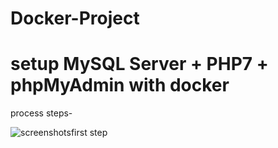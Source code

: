 # Docker-Project
# setup MySQL Server + PHP7 +  phpMyAdmin with docker

process steps-

![screenshotsfirst step](https://user-images.githubusercontent.com/64468093/80899283-4549b500-8d06-11ea-882e-9e398f162dd3.jpg)


